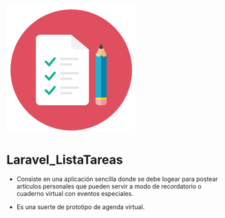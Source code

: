 ![Image of Yaktocat](https://github.com/cluco91/Laravel_ListaTareas/blob/master/lista_tareas.png)

# Laravel_ListaTareas

- Consiste en una aplicación sencilla donde se debe logear para postear artículos personales que pueden servir 
  a modo de recordatorio o cuaderno virtual con eventos especiales. 
  
- Es una suerte de prototipo de agenda virtual.
